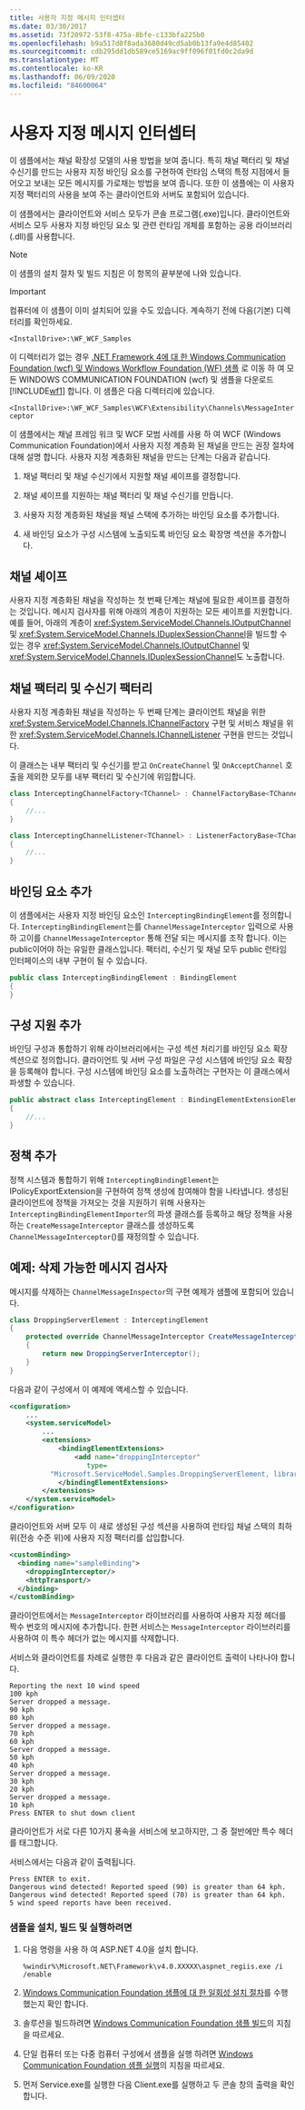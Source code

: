 ```yaml
---
title: 사용자 지정 메시지 인터셉터
ms.date: 03/30/2017
ms.assetid: 73f20972-53f8-475a-8bfe-c133bfa225b0
ms.openlocfilehash: b9a517d0f8ada3680d49cd5ab0b13fa9e4d85402
ms.sourcegitcommit: cdb295dd1db589ce5169ac9ff096f01fd0c2da9d
ms.translationtype: MT
ms.contentlocale: ko-KR
ms.lasthandoff: 06/09/2020
ms.locfileid: "84600064"
---
```

# <a name="custom-message-interceptor"></a>사용자 지정 메시지 인터셉터
이 샘플에서는 채널 확장성 모델의 사용 방법을 보여 줍니다. 특히 채널 팩터리 및 채널 수신기를 만드는 사용자 지정 바인딩 요소를 구현하여 런타임 스택의 특정 지점에서 들어오고 보내는 모든 메시지를 가로채는 방법을 보여 줍니다. 또한 이 샘플에는 이 사용자 지정 팩터리의 사용을 보여 주는 클라이언트와 서버도 포함되어 있습니다.  
  
 이 샘플에서는 클라이언트와 서비스 모두가 콘솔 프로그램(.exe)입니다. 클라이언트와 서비스 모두 사용자 지정 바인딩 요소 및 관련 런타임 개체를 포함하는 공용 라이브러리(.dll)를 사용합니다.  
  
> [!NOTE]
> 이 샘플의 설치 절차 및 빌드 지침은 이 항목의 끝부분에 나와 있습니다.  
  
> [!IMPORTANT]
> 컴퓨터에 이 샘플이 이미 설치되어 있을 수도 있습니다. 계속하기 전에 다음(기본) 디렉터리를 확인하세요.  
>
> `<InstallDrive>:\WF_WCF_Samples`  
>
> 이 디렉터리가 없는 경우 [.NET Framework 4에 대 한 Windows Communication Foundation (wcf) 및 Windows Workflow Foundation (WF) 샘플](https://www.microsoft.com/download/details.aspx?id=21459) 로 이동 하 여 모든 WINDOWS COMMUNICATION FOUNDATION (wcf) 및 샘플을 다운로드 [!INCLUDE[wf1](../../../../includes/wf1-md.md)] 합니다. 이 샘플은 다음 디렉터리에 있습니다.  
>
> `<InstallDrive>:\WF_WCF_Samples\WCF\Extensibility\Channels\MessageInterceptor`  
  
 이 샘플에서는 채널 프레임 워크 및 WCF 모범 사례를 사용 하 여 WCF (Windows Communication Foundation)에서 사용자 지정 계층화 된 채널을 만드는 권장 절차에 대해 설명 합니다. 사용자 지정 계층화된 채널을 만드는 단계는 다음과 같습니다.  
  
1. 채널 팩터리 및 채널 수신기에서 지원할 채널 셰이프를 결정합니다.  
  
2. 채널 셰이프를 지원하는 채널 팩터리 및 채널 수신기를 만듭니다.  
  
3. 사용자 지정 계층화된 채널을 채널 스택에 추가하는 바인딩 요소를 추가합니다.  
  
4. 새 바인딩 요소가 구성 시스템에 노출되도록 바인딩 요소 확장명 섹션을 추가합니다.  
  
## <a name="channel-shapes"></a>채널 셰이프  
 사용자 지정 계층화된 채널을 작성하는 첫 번째 단계는 채널에 필요한 셰이프를 결정하는 것입니다. 메시지 검사자를 위해 아래의 계층이 지원하는 모든 셰이프를 지원합니다. 예를 들어, 아래의 계층이 <xref:System.ServiceModel.Channels.IOutputChannel> 및 <xref:System.ServiceModel.Channels.IDuplexSessionChannel>을 빌드할 수 있는 경우 <xref:System.ServiceModel.Channels.IOutputChannel> 및 <xref:System.ServiceModel.Channels.IDuplexSessionChannel>도 노출합니다.  
  
## <a name="channel-factory-and-listener-factory"></a>채널 팩터리 및 수신기 팩터리  
 사용자 지정 계층화된 채널을 작성하는 두 번째 단계는 클라이언트 채널을 위한 <xref:System.ServiceModel.Channels.IChannelFactory> 구현 및 서비스 채널을 위한 <xref:System.ServiceModel.Channels.IChannelListener> 구현을 만드는 것입니다.  
  
 이 클래스는 내부 팩터리 및 수신기를 받고 `OnCreateChannel` 및 `OnAcceptChannel` 호출을 제외한 모두를 내부 팩터리 및 수신기에 위임합니다.  
  
```csharp
class InterceptingChannelFactory<TChannel> : ChannelFactoryBase<TChannel>  
{
    //...
}

class InterceptingChannelListener<TChannel> : ListenerFactoryBase<TChannel>  
{
    //...
}  
```  
  
## <a name="adding-a-binding-element"></a>바인딩 요소 추가  
 이 샘플에서는 사용자 지정 바인딩 요소인 `InterceptingBindingElement`를 정의합니다. `InterceptingBindingElement`는를 `ChannelMessageInterceptor` 입력으로 사용 하 고이를 `ChannelMessageInterceptor` 통해 전달 되는 메시지를 조작 합니다. 이는 public이어야 하는 유일한 클래스입니다. 팩터리, 수신기 및 채널 모두 public 런타임 인터페이스의 내부 구현이 될 수 있습니다.  
  
```csharp
public class InterceptingBindingElement : BindingElement
{
}
```  
  
## <a name="adding-configuration-support"></a>구성 지원 추가  
 바인딩 구성과 통합하기 위해 라이브러리에서는 구성 섹션 처리기를 바인딩 요소 확장 섹션으로 정의합니다. 클라이언트 및 서버 구성 파일은 구성 시스템에 바인딩 요소 확장을 등록해야 합니다. 구성 시스템에 바인딩 요소를 노출하려는 구현자는 이 클래스에서 파생할 수 있습니다.  
  
```csharp
public abstract class InterceptingElement : BindingElementExtensionElement
{
    //...
}
```  
  
## <a name="adding-policy"></a>정책 추가  
 정책 시스템과 통합하기 위해 `InterceptingBindingElement`는 IPolicyExportExtension을 구현하여 정책 생성에 참여해야 함을 나타냅니다. 생성된 클라이언트에 정책을 가져오는 것을 지원하기 위해 사용자는 `InterceptingBindingElementImporter`의 파생 클래스를 등록하고 해당 정책을 사용하는 `CreateMessageInterceptor` 클래스를 생성하도록 `ChannelMessageInterceptor`()를 재정의할 수 있습니다.  
  
## <a name="example-droppable-message-inspector"></a>예제: 삭제 가능한 메시지 검사자  
 메시지를 삭제하는 `ChannelMessageInspector`의 구현 예제가 샘플에 포함되어 있습니다.  
  
```csharp
class DroppingServerElement : InterceptingElement  
{  
    protected override ChannelMessageInterceptor CreateMessageInterceptor()  
    {  
        return new DroppingServerInterceptor();  
    }  
}  
```  
  
 다음과 같이 구성에서 이 예제에 액세스할 수 있습니다.  
  
```xml  
<configuration>  
    ...  
    <system.serviceModel>  
        ...  
        <extensions>  
            <bindingElementExtensions>  
                <add name="droppingInterceptor"
                   type=  
          "Microsoft.ServiceModel.Samples.DroppingServerElement, library"/>  
            </bindingElementExtensions>  
        </extensions>  
    </system.serviceModel>  
</configuration>  
```  
  
 클라이언트와 서버 모두 이 새로 생성된 구성 섹션을 사용하여 런타임 채널 스택의 최하위(전송 수준 위)에 사용자 지정 팩터리를 삽입합니다.  
  
```xml  
<customBinding>  
  <binding name="sampleBinding">  
    <droppingInterceptor/>  
    <httpTransport/>  
  </binding>  
</customBinding>  
```  
  
 클라이언트에서는 `MessageInterceptor` 라이브러리를 사용하여 사용자 지정 헤더를 짝수 번호의 메시지에 추가합니다. 한편 서비스는 `MessageInterceptor` 라이브러리를 사용하여 이 특수 헤더가 없는 메시지를 삭제합니다.  
  
 서비스와 클라이언트를 차례로 실행한 후 다음과 같은 클라이언트 출력이 나타나야 합니다.  
  
```console  
Reporting the next 10 wind speed  
100 kph  
Server dropped a message.  
90 kph  
80 kph  
Server dropped a message.  
70 kph  
60 kph  
Server dropped a message.  
50 kph  
40 kph  
Server dropped a message.  
30 kph  
20 kph  
Server dropped a message.  
10 kph  
Press ENTER to shut down client  
```  
  
 클라이언트가 서로 다른 10가지 풍속을 서비스에 보고하지만, 그 중 절반에만 특수 헤더를 태그합니다.  
  
 서비스에서는 다음과 같이 출력됩니다.  
  
```console  
Press ENTER to exit.  
Dangerous wind detected! Reported speed (90) is greater than 64 kph.  
Dangerous wind detected! Reported speed (70) is greater than 64 kph.  
5 wind speed reports have been received.  
```  
  
### <a name="to-set-up-build-and-run-the-sample"></a>샘플을 설치, 빌드 및 실행하려면  
  
1. 다음 명령을 사용 하 여 ASP.NET 4.0을 설치 합니다.  
  
    ```console  
    %windir%\Microsoft.NET\Framework\v4.0.XXXXX\aspnet_regiis.exe /i /enable  
    ```  
  
2. [Windows Communication Foundation 샘플에 대 한 일회성 설치 절차](one-time-setup-procedure-for-the-wcf-samples.md)를 수행 했는지 확인 합니다.  
  
3. 솔루션을 빌드하려면 [Windows Communication Foundation 샘플 빌드](building-the-samples.md)의 지침을 따르세요.  
  
4. 단일 컴퓨터 또는 다중 컴퓨터 구성에서 샘플을 실행 하려면 [Windows Communication Foundation 샘플 실행](running-the-samples.md)의 지침을 따르세요.  
  
5. 먼저 Service.exe를 실행한 다음 Client.exe를 실행하고 두 콘솔 창의 출력을 확인합니다.  
